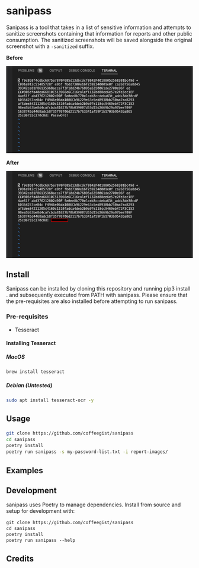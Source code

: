 # sanipass

Sanipass is a tool that takes in a list of sensitive information and attempts to sanitize screenshots containing that information for reports and other public consumption. The sanitized screenshots will be saved alongside the original screenshot with a `-sanitized` suffix.

**Before**

![Before](./docs/images/example.png)

**After**

![After](./docs/images/example-sanitized.png)

## Install

Sanipass can be installed by cloning this repository and running pip3 install . and subsequently executed from PATH with sanipass.
Please ensure that the pre-requisites are also installed before attempting to run sanipass.

### Pre-requisites
- Tesseract

#### Installing Tesseract

##### MacOS

```bash
brew install tesseract
```

##### Debian (Untested)

```bash
sudo apt install tesseract-ocr -y
```

## Usage

```bash
git clone https://github.com/coffeegist/sanipass
cd sanipass
poetry install
poetry run sanipass -s my-password-list.txt -i report-images/
```

## Examples

## Development
sanipass uses Poetry to manage dependencies. Install from source and setup for development with:
```
git clone https://github.com/coffeegist/sanipass
cd sanipass
poetry install
poetry run sanipass --help
```

## Credits
